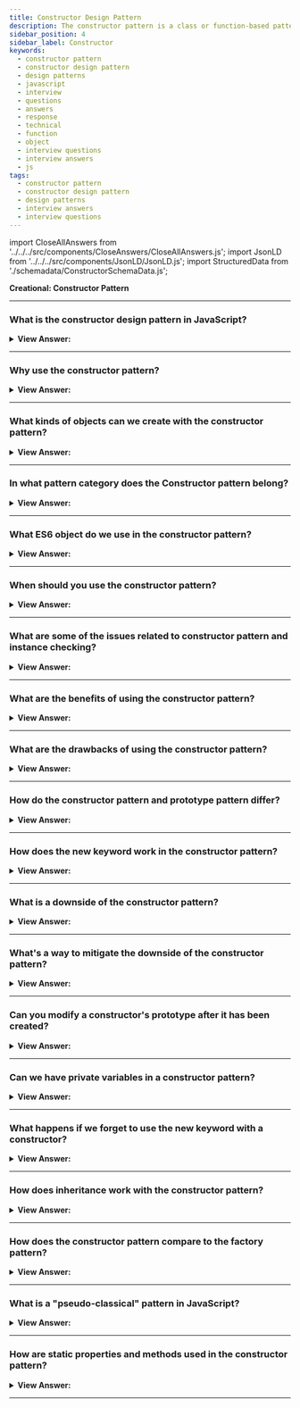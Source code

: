 ```yaml
---
title: Constructor Design Pattern
description: The constructor pattern is a class or function-based pattern used in the creation of specific types of objects. JavaScript interview questions and answers.
sidebar_position: 4
sidebar_label: Constructor
keywords:
  - constructor pattern
  - constructor design pattern
  - design patterns
  - javascript
  - interview
  - questions
  - answers
  - response
  - technical
  - function
  - object
  - interview questions
  - interview answers
  - js
tags:
  - constructor pattern
  - constructor design pattern
  - design patterns
  - interview answers
  - interview questions
---
```


import CloseAllAnswers from '../../../src/components/CloseAnswers/CloseAllAnswers.js';
import JsonLD from '../../../src/components/JsonLD/JsonLD.js';
import StructuredData from './schemadata/ConstructorSchemaData.js';

<JsonLD data={StructuredData} />

<head>
  <title>Constructor Design Pattern | JavaScript Interview Questions</title>
</head>

**Creational: Constructor Pattern**

<CloseAllAnswers />

---

### What is the constructor design pattern in JavaScript?

<details className='answer'>
  <summary>
    <strong>View Answer:</strong>
  </summary>
  <div>
  <div>
      <strong>Interview Response:</strong> The constructor pattern is a creational design pattern in JavaScript that allows creating multiple instances of an object using a constructor function, with each instance sharing properties and methods.
    </div><br />
    <div>
      <strong>Technical Response:</strong> The constructor pattern is a design pattern that uses a class or function to create unique types of objects. A constructor is a one-of-a-kind method for initializing a newly created object after allocated memory.<br/><br/>The "Constructor Pattern" in JavaScript is one of the most commonly used design patterns in the language. The constructor pattern is a special method that is used to initialize a newly created object once memory has been allocated for it. It's the way JavaScript creates an 'object' to keep track of values.
    </div><br />
  <div><strong className="codeExample">Code Example:</strong><br /><br />

  <div></div>

```javascript
function Car(make, model, year) {
  this.make = make;
  this.model = model;
  this.year = year;

  this.displayCar = function() {
    return `${this.year} ${this.make} ${this.model}`;
  }
}

const myCar = new Car('Toyota', 'Corolla', '2006');
console.log(myCar.displayCar());  // Outputs: 2006 Toyota Corolla
```

In this example, `Car` is a constructor function. When you call `new Car(...)`, JavaScript creates a new object, and then calls the `Car` function with `this` set to the new object.

The properties `make`, `model`, and `year` are data properties of the new object. The `displayCar` function is a method of the new object: it's a property whose value is a function.

The `new` keyword is very important when using the constructor pattern. If you forget it, `this` inside the constructor will not refer to the newly created object.

While this traditional approach works fine, it has some issues:

1. It's not efficient. Each time we create an object using `new Car(...)`, we're creating a new copy of the `displayCar` method. It would be more memory-efficient if all `Car` objects shared a single copy of that method.

2. There's no easy way to create "private" properties or methods.

To address these issues, you might want to consider the "Prototype Pattern" or "Module Pattern", which are other JavaScript design patterns that are more complex but offer additional features. However, for simple cases, the constructor pattern can be quite useful.

  </div>
  </div>
</details>

---

### Why use the constructor pattern?

<details>
  <summary><strong>View Answer:</strong></summary>
  <div>
  <div><strong>Interview Response:</strong> The constructor pattern facilitates code reuse, encapsulates code into manageable units, provides initial setup for object instances, and enhances readability by establishing clear, structured blueprints for object creation.
  </div>
  </div>
</details>

---

### What kinds of objects can we create with the constructor pattern?

<details className='answer'>
  <summary>
    <strong>View Answer:</strong>
  </summary>
  <div>
    <div>
      <strong>Interview Response:</strong> In JavaScript, the constructor pattern can create any type of object, such as Books, Students, Employees, Cars, Animals, Products, or any custom objects as per the requirements. Basically, you can use this pattern to create any object that has specific characteristics or behaviors.
    </div><br />
  <div><strong className="codeExample">Code Example:</strong><br /><br />

  <div></div>

**1. Book Object**

```javascript
function Book(title, author, pages) {
  this.title = title;
  this.author = author;
  this.pages = pages;
  
  this.getSummary = function() {
    return `${this.title} by ${this.author}, ${this.pages} pages`;
  }
}

let book1 = new Book('Harry Potter', 'J.K. Rowling', 500);
console.log(book1.getSummary()); // Outputs: Harry Potter by J.K. Rowling, 500 pages
```

**2. Student Object**

```javascript
function Student(name, grade, subject) {
  this.name = name;
  this.grade = grade;
  this.subject = subject;

  this.introduction = function() {
    return `Hello, my name is ${this.name}. I am in grade ${this.grade} and I am studying ${this.subject}.`;
  }
}

let student1 = new Student('John', '10', 'Mathematics');
console.log(student1.introduction()); // Outputs: Hello, my name is John. I am in grade 10 and I am studying Mathematics.
```

**3. Employee Object**

```javascript
function Employee(name, position, salary) {
  this.name = name;
  this.position = position;
  this.salary = salary;
  
  this.displayEmployee = function() {
    return `${this.name} works as a ${this.position} and earns $${this.salary} per year.`;
  }
}

let employee1 = new Employee('Alice', 'Software Engineer', 120000);
console.log(employee1.displayEmployee()); // Outputs: Alice works as a Software Engineer and earns $120000 per year.
```

Remember, you can create any type of object using the constructor pattern. Just define a constructor function for that type, and use the `new` keyword to create instances of that type.

  </div>
  </div>
</details>

---

### In what pattern category does the Constructor pattern belong?

<details>
  <summary>
    <strong>View Answer:</strong>
  </summary>
  <div>
    <div>
      <strong>Interview Response:</strong> The constructor pattern is categorized as a creational design pattern, as it deals with object creation mechanisms.
    </div>
  </div>
</details>

---

### What ES6 object do we use in the constructor pattern?

<details>
  <summary>
    <strong>View Answer:</strong>
  </summary>
  <div>
    <div>
      <strong>Interview Response:</strong> The Constructor pattern in ES6 is usually implemented using "classes". The class syntax in ES6 is a more advanced and succinct way of creating constructors and dealing with inheritance.
    </div><br />
  <div><strong className="codeExample">Code Example:</strong><br /><br />

  <div></div>

```javascript
class Car {
  constructor(make, model, year) {
    this.make = make;
    this.model = model;
    this.year = year;
  }

  displayCar() {
    return `${this.year} ${this.make} ${this.model}`;
  }
}

const myCar = new Car('Toyota', 'Corolla', '2006');
console.log(myCar.displayCar());  // Outputs: 2006 Toyota Corolla
```

In this ES6 example, `class Car` is basically a constructor function. The `constructor` keyword is used to create and initialize an object created from a class. Also, methods are added directly to the class and are part of the prototype. This is more efficient than the earlier example where each new object would get its own copy of the method.

  </div>
  </div>
</details>

---

### When should you use the constructor pattern?

<details>
  <summary>
    <strong>View Answer:</strong>
  </summary>
  <div>
    <div>
      <strong>Interview Response:</strong> The constructor pattern should be used when you need to create multiple instances of a complex object, each with its own state and methods, yet sharing a common structure and behavior.
    </div>
  </div>
</details>

---

### What are some of the issues related to constructor pattern and instance checking?

<details className='answer'>
  <summary>
    <strong>View Answer:</strong>
  </summary>
  <div>
    <div>
      <strong>Interview Response:</strong> JavaScript's dynamic typing can cause issues with instance checking. An object created by a constructor might not be recognized as an instance of it, especially when inheritance or different contexts are involved.
    </div><br />

  <div><strong className="codeExample">Code Example:</strong><br /><br />

  <div></div>

```js
function Phone(brand, model, countryDesignedIn, countryMadein) {
  this.brand = brand;
  this.model = model;
  this.countryDesignedIn = countryDesignedIn;
  this.countryMadein = countryMadein;

  this.toString = function () {
    return `${this.brand} ${this.model} manufactured in ${this.countryMadein}`;
  };
}

Phone.prototype.toStringAlt = function () {
  return `${this.brand} ${this.model} designed in ${this.countryDesignedIn}`;
};

yourPhone = new Phone('Nokia', '3310', 'Denmark', 'Denmark');
myPhone = new Phone('iPhone', '7', 'USA', 'China');

// Test if toString method works
console.log(yourPhone.toString()); // Output: Nokia 3310 manufactured in Denmark
console.log(myPhone.toString()); // Output: iPhone 7 manufactured in China

// Test if toString function are not duplicated (let's say the same object)
console.log(
  `toString functions are the same object: ${
    yourPhone.toString === myPhone.toString
  }`
);

// Test if toStringAlt method works
console.log(yourPhone.toStringAlt()); // Output: Nokia 3310 designed in Denmark
console.log(myPhone.toStringAlt()); // Output: iPhone 7 designed in USA

// Test if toStringAlt function are not duplicated (let's say the same object)
console.log(
  `toStringAlt functions are the same object: ${
    yourPhone.toStringAlt === myPhone.toStringAlt
  }`
);
// Output: toStringAlt functions are the same object: true

// Checking Instance Equality
console.log(yourPhone === myPhone); // false
```

  </div>

  </div>
</details>

---

### What are the benefits of using the constructor pattern?

<details>
  <summary>
    <strong>View Answer:</strong>
  </summary>
  <div>
    <div>
      <strong>Interview Response:</strong> The constructor pattern promotes reusability and encapsulation. It's efficient for creating multiple instances of an object with the same structure and behavior, providing consistency and organization.
    </div><br />
    </div>
</details>

---

### What are the drawbacks of using the constructor pattern?

<details>
  <summary>
    <strong>View Answer:</strong>
  </summary>
  <div>
    <div>
      <strong>Interview Response:</strong> The constructor pattern can be memory inefficient, as each instance gets its own copy of methods. It can also have issues with instance recognition when inheritance is involved.
    </div><br />
    </div>
</details>

---

### How do the constructor pattern and prototype pattern differ?

<details>
  <summary>
    <strong>View Answer:</strong>
  </summary>
  <div>
    <div>
      <strong>Interview Response:</strong> The primary difference between the constructor and prototype pattern is the reusability of components. The constructor pattern creates new objects with each instance having its own methods. The prototype pattern uses a shared prototype to conserve memory, where all instances share a common set of methods.
    </div><br />
    <strong>Constructor Pattern:</strong><br />
    When you create a new constructor, it creates a new instance of everything, and any changes made to the instantiated object do not affect the others.<br /><br />
    <strong>Prototype Pattern:</strong><br />
    Creating a new object using the prototype reuses the logic, and any change to the prototype chain affects everyone else.
    <div>
    </div>
  </div>
</details>

---

### How does the new keyword work in the constructor pattern?

<details>
  <summary><strong>View Answer:</strong></summary>
  <div>
  <div><strong>Interview Response:</strong> The 'new' keyword in JavaScript creates an instance of an object type. It calls the constructor function, sets 'this' to the new object, and automatically returns the new object if the constructor doesn't explicitly.
  </div>
  </div>
</details>

---

### What is a downside of the constructor pattern?

<details>
  <summary><strong>View Answer:</strong></summary>
  <div>
  <div><strong>Interview Response:</strong> Every instance gets its own copy of methods, which can be inefficient for memory usage.
  </div>
  </div>
</details>

---

### What's a way to mitigate the downside of the constructor pattern?

<details>
  <summary><strong>View Answer:</strong></summary>
  <div>
  <div><strong>Interview Response:</strong> A common mitigation technique is the use of Prototypes. Instead of defining methods inside the constructor function, they're attached to the constructor's prototype. This avoids method duplication across instances.
  </div><br/>
  <div><strong>Technical Response:</strong> One of the downsides of the constructor pattern in JavaScript is that it is not very efficient. Each time we create an object using the constructor, we're creating a new copy of all methods. This can be mitigated by using JavaScript's prototype, which allows us to add methods and properties shared across all instances of a constructor.
  </div><br />
  <div><strong className="codeExample">Code Example:</strong><br /><br />

  <div></div>

```javascript
function Car(make, model, year) {
  this.make = make;
  this.model = model;
  this.year = year;
}

Car.prototype.displayCar = function() {
  return `${this.year} ${this.make} ${this.model}`;
}

const myCar = new Car('Toyota', 'Corolla', '2006');
console.log(myCar.displayCar());  // Outputs: 2006 Toyota Corolla
```

In this example, we've added `displayCar` method to the prototype of the `Car` constructor. All instances of `Car` now share this single `displayCar` method, which makes this approach more memory-efficient. This technique is often used in JavaScript to add methods to an object after the constructor has been defined.

  </div>
  </div>
</details>

---

### Can you modify a constructor's prototype after it has been created?

<details>
  <summary><strong>View Answer:</strong></summary>
  <div>
  <div><strong>Interview Response:</strong> Yes, you can modify a constructor's prototype even after instances have been created from it. The changes will apply to all instances, including those that were created before the modification. This is possible because objects in JavaScript are linked to their prototype, not a copy of the prototype.
  </div><br />
  <div><strong className="codeExample">Code Example:</strong><br /><br />

  <div></div>

```javascript
function Car(make, model, year) {
  this.make = make;
  this.model = model;
  this.year = year;
}

const myCar = new Car('Toyota', 'Corolla', '2006');

// Let's add a method to the Car prototype
Car.prototype.displayCar = function() {
  return `${this.year} ${this.make} ${this.model}`;
}

// Even though myCar was created before we added displayCar method, it can still use it
console.log(myCar.displayCar());  // Outputs: 2006 Toyota Corolla

// Let's now add another method to the Car prototype
Car.prototype.getAge = function() {
  const currentYear = new Date().getFullYear();
  return currentYear - this.year;
}

// Again, myCar can use the new method, even though it was created before the method was added
console.log(myCar.getAge());  // Outputs: the age of the car, depending on the current year
```

In this example, even though `myCar` was created before the methods `displayCar` and `getAge` were added to the `Car` prototype, `myCar` can still use those methods. This is because `myCar` has a live link to the `Car` prototype.

  </div>
  </div>
</details>

---

### Can we have private variables in a constructor pattern?

<details>
  <summary><strong>View Answer:</strong></summary>
  <div>
  <div><strong>Interview Response:</strong> Yes, JavaScript allows for private variables in a constructor pattern through closure, although it's not as straightforward as it is in languages like Java or C++. However, as of ECMAScript 2020, JavaScript also introduced true private class fields using a hash `#` prefix.
  </div><br />
  <div><strong className="codeExample">Code Example:</strong><br /><br />

  <div></div>

Here is how to achieve private variables in a constructor pattern:

```javascript
function Car(make, model, year) {
  // public variables
  this.make = make;
  this.model = model;

  // private variable
  let _year = year;

  // public method accessing private variable
  this.getCarYear = function() {
    return _year;
  }
}

const myCar = new Car('Toyota', 'Corolla', '2006');
console.log(myCar.getCarYear());  // Outputs: 2006
```

In this example, `_year` is a private variable, because it's not accessible outside the `Car` constructor. You can't access it directly with something like `myCar._year`. However, it can be accessed through the `getCarYear` method, which is defined in the same scope as `_year`.

Now, here is how you can create private fields in JavaScript classes as of ECMAScript 2020:

```javascript
class Car {
  #year; // private field

  constructor(make, model, year) {
    this.make = make;
    this.model = model;
    this.#year = year;
  }

  getCarYear() {
    return this.#year;
  }
}

const myCar = new Car('Toyota', 'Corolla', '2006');
console.log(myCar.getCarYear());  // Outputs: 2006
```

In this example, `#year` is a private field. You can't access it directly with `myCar.#year`, even though it's defined on the object. However, you can still access it through the `getCarYear` method, which is part of the `Car` class.

  </div>
  </div>
</details>

---

### What happens if we forget to use the new keyword with a constructor?

<details>
  <summary><strong>View Answer:</strong></summary>
  <div>
  <div><strong>Interview Response:</strong> If you forget to use 'new' with a constructor in JavaScript, 'this' inside the constructor will reference the global object, likely leading to unintended side effects and potential errors.
  </div>
  </div>
</details>

---

### How does inheritance work with the constructor pattern?

<details>
  <summary><strong>View Answer:</strong></summary>
  <div>
  <div><strong>Interview Response:</strong> In JavaScript, you can implement inheritance using the constructor pattern and the prototype property. You can set up inheritance by assigning an instance of the parent constructor to the child's prototype.
  </div><br />
  <div><strong className="codeExample">Code Example:</strong><br /><br />

  <div></div>

```js
// Parent constructor
function Vehicle(make, model) {
  this.make = make;
  this.model = model;
}

Vehicle.prototype.display = function() {
  return `${this.make} ${this.model}`;
}

// Child constructor
function Car(make, model, year) {
  Vehicle.call(this, make, model);  // call the parent constructor
  this.year = year;
}

// Set up inheritance
Car.prototype = Object.create(Vehicle.prototype);

// Make sure the constructor property points back to Car
Car.prototype.constructor = Car;

Car.prototype.displayCar = function() {
  return this.display() + `, Year: ${this.year}`;
}

const myCar = new Car('Toyota', 'Corolla', '2006');
console.log(myCar.displayCar());  // Outputs: Toyota Corolla, Year: 2006
```

  </div>
  </div>
</details>

---

### How does the constructor pattern compare to the factory pattern?

<details>
  <summary><strong>View Answer:</strong></summary>
  <div>
  <div><strong>Interview Response:</strong> The constructor pattern requires 'new' for object creation, provides 'instanceof' checks, but can cause issues if 'new' is forgotten. The factory pattern avoids 'new' issues, and returns objects directly, but lacks 'instanceof' checks.
  </div>
  </div>
</details>

---

### What is a "pseudo-classical" pattern in JavaScript?

<details>
  <summary><strong>View Answer:</strong></summary>
  <div>
  <div><strong>Interview Response:</strong> The pseudo-classical pattern in JavaScript involves creating constructors, using 'new' to instantiate objects, and setting methods on the constructor's prototype, mimicking traditional class-based languages like Java.
  </div><br />
  <div><strong className="codeExample">Code Example:</strong><br /><br />

  <div></div>

```javascript
function Car(make, model, year) {
    this.make = make;
    this.model = model;
    this.year = year;
}

Car.prototype.getDetails = function() {
    return this.make + ' ' + this.model + ' (' + this.year + ')';
}

var myCar = new Car('Toyota', 'Corolla', 2007);
console.log(myCar.getDetails()); // Toyota Corolla (2007)
```

In this example, `Car` is a constructor function that creates new objects with `make`, `model`, and `year` properties. The `getDetails` function is added to the `Car`'s prototype, meaning all instances of `Car` will have access to this method.

The introduction of ES6 brought the `class` syntax, which simplifies the process of defining constructor functions and their prototypes. Here's how you'd implement the same functionality using JavaScript classes:

```javascript
class Car {
    constructor(make, model, year) {
        this.make = make;
        this.model = model;
        this.year = year;
    }

    getDetails() {
        return this.make + ' ' + this.model + ' (' + this.year + ')';
    }
}

const myCar = new Car('Toyota', 'Corolla', 2007);
console.log(myCar.getDetails()); // Toyota Corolla (2007)
```

Whether you should use the pseudo-classical pattern or JavaScript classes really depends on your project and team preferences. JavaScript classes, being newer and more similar to classes in other programming languages, are often considered more readable and are generally preferred in modern codebases. However, it's worth noting that under the hood, they do the same thing: both are using JavaScript's prototypal inheritance.

For browsers or environments that don't support ES6 syntax, you might need to use the pseudo-classical pattern, or transpile your ES6 code to ES5 using tools like Babel.

  </div>
  </div>
</details>

---

### How are static properties and methods used in the constructor pattern?

<details>
  <summary><strong>View Answer:</strong></summary>
  <div>
  <div><strong>Interview Response:</strong> Static properties and methods are attached directly to the constructor function, not instances. They're shared across all instances and typically used for functionality not tied to a specific instance.
  </div><br />
  <div><strong className="codeExample">Code Example:</strong><br /><br />

  <div></div>

```javascript
function Car(make, model, year) {
    this.make = make;
    this.model = model;
    this.year = year;
}

// Instance method
Car.prototype.getDetails = function() {
    return this.make + ' ' + this.model + ' (' + this.year + ')';
}

// Static property
Car.numberOfWheels = 4;

// Static method
Car.isCar = function(obj) {
    return obj instanceof Car;
}

var myCar = new Car('Toyota', 'Corolla', 2007);
console.log(myCar.getDetails()); // Toyota Corolla (2007)
console.log(Car.numberOfWheels); // 4
console.log(Car.isCar(myCar)); // true
```

In the example above, `numberOfWheels` is a static property, meaning it is a property of the `Car` function itself, not of instances created with `new Car()`. Similarly, `isCar` is a static method.

You can do the same with ES6 classes:

```javascript
class Car {
    constructor(make, model, year) {
        this.make = make;
        this.model = model;
        this.year = year;
    }

    getDetails() {
        return this.make + ' ' + this.model + ' (' + this.year + ')';
    }

    static isCar(obj) {
        return obj instanceof Car;
    }
}

// Static property
Car.numberOfWheels = 4;

const myCar = new Car('Toyota', 'Corolla', 2007);
console.log(myCar.getDetails()); // Toyota Corolla (2007)
console.log(Car.numberOfWheels); // 4
console.log(Car.isCar(myCar)); // true
```

In this code, `numberOfWheels` and `isCar()` are still static properties and methods, respectively, but the class syntax makes it clear that `isCar()` is a method that does not depend on a particular instance of the `Car` class.

  </div>
  </div>
</details>

---
